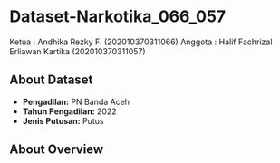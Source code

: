 # Dataset-Narkotika_066_057
Ketua    : Andhika Rezky F. (202010370311066)
Anggota  : Halif Fachrizal Erliawan Kartika (202010370311057)

## About Dataset

- **Pengadilan:** PN Banda Aceh
- **Tahun Pengadilan:** 2022
- **Jenis Putusan:** Putus

## About Overview

